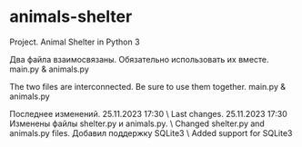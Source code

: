 # animals-shelter
Project. Animal Shelter in Python 3

Два файла взаимосвязаны. Обязательно использовать их вместе. main.py & animals.py

The two files are interconnected. Be sure to use them together. main.py & animals.py

Последнее изменений. 25.11.2023 17:30 \ Last changes. 25.11.2023 17:30                                                                                                                                             
Изменены файлы shelter.py и animals.py. \ Changed shelter.py and animals.py files.
Добавил поддержку SQLite3 \ Added support for SQLite3
